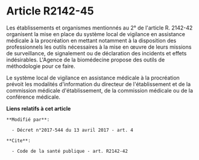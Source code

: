 # Article R2142-45

Les établissements et organismes mentionnés au 2° de l'article R. 2142-42 organisent la mise en place du système local de
vigilance en assistance médicale à la procréation en mettant notamment à la disposition des professionnels les outils
nécessaires à la mise en œuvre de leurs missions de surveillance, de signalement ou de déclaration des incidents et effets
indésirables. L'Agence de la biomédecine propose des outils de méthodologie pour ce faire. 

Le système local de vigilance en assistance médicale à la procréation prévoit les modalités d'information du directeur de
l'établissement et de la commission médicale d'établissement, de la commission médicale ou de la conférence médicale.

**Liens relatifs à cet article**

	**Modifié par**:

	  - Décret n°2017-544 du 13 avril 2017 - art. 4

	**Cite**:

	  - Code de la santé publique - art. R2142-42
